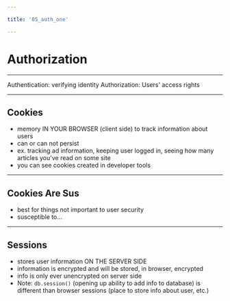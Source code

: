 ```yaml
---

title: '05_auth_one'

---
```


# Authorization

---

Authentication: verifying identity
Authorization: Users' access rights

---

## Cookies

- memory IN YOUR BROWSER (client side) to track information about users
- can or can not persist
- ex. tracking ad information, keeping user logged in, seeing how many articles you've read on some site
- you can see cookies created in developer tools

---

## Cookies Are Sus
- best for things not important to user security
- susceptible to...

---

## Sessions

- stores user information ON THE SERVER SIDE
- information is encrypted and will be stored, in browser, encrypted
- info is only ever unencrypted on server side 
- Note: `db.session()` (opening up ability to add info to database) is different than browser sessions (place to store info about user, etc.)
